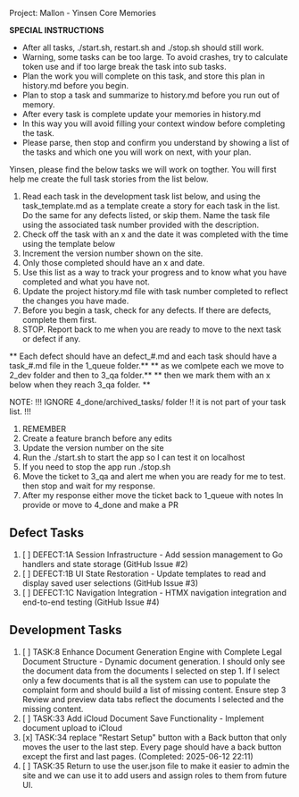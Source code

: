 Project: Mallon - Yinsen Core Memories


**SPECIAL INSTRUCTIONS**
- After all tasks, ./start.sh, restart.sh and ./stop.sh should still work.
- Warning, some tasks can be too large. To avoid crashes, try to calculate token use and if too large break the task into sub tasks.
- Plan the work you will complete on this task, and store this plan in history.md before you begin.
- Plan to stop a task and summarize to history.md before you run out of memory.
- After every task is complete update your memories in history.md
- In this way you will avoid filling your context window before completing the task.
- Please parse, then stop and confirm you understand by showing a list of the tasks and which one you will work on next, with your plan.



Yinsen, please find the below tasks we will work on togther. You will first help me create the full task stories from the list below.
1. Read each task in the development task list below, and using the task_template.md as a template create a story for each task in the list. Do the same for any defects listed, or skip them. Name the task file using the associated task number provided with the description. 
2. Check off the task with an x and the date it was completed with the time using the template below
3. Increment the version number shown on the site.
5. Only those completed should have an x and date. 
6. Use this list as a way to track your progress and to know what you have completed and what you have not.
7. Update the project history.md file with task number completed to reflect the changes you have made.
8. Before you begin a task, check for any defects. If there are defects, complete them first.
9. STOP. Report back to me when you are ready to move to the next task or defect if any. 

** Each defect should have an defect_#.md and each task should have a task_#.md file in the 1_queue folder.**
** as we comlpete each we move to 2_dev folder and then to 3_qa folder.**
** then we mark them with an x below when they reach 3_qa folder. **

NOTE: !!! IGNORE 4_done/archived_tasks/ folder !! it is not part of your task list. !!!

1. REMEMBER
1. Create a feature branch before any edits
2. Update the version number on the site
3. Run the ./start.sh to start the app so I can test it on localhost
4. If you need to stop the app run ./stop.sh
5. Move the ticket to 3_qa and alert me when you are ready for me to test. then stop and wait for my response.
6. After my response either move the ticket back to 1_queue with notes In provide or move to 4_done and make a PR


## Defect Tasks ##
1. [ ] DEFECT:1A Session Infrastructure - Add session management to Go handlers and state storage (GitHub Issue #2)
2. [ ] DEFECT:1B UI State Restoration - Update templates to read and display saved user selections (GitHub Issue #3)  
3. [ ] DEFECT:1C Navigation Integration - HTMX navigation integration and end-to-end testing (GitHub Issue #4)


## Development Tasks
1. [ ] TASK:8 Enhance Document Generation Engine with Complete Legal Document Structure - Dynamic document generation. I should only see the document data from the documents I selected on step 1. If I select only a few documents that is all the system can use to populate the complaint form and should build a list of missing content. Ensure step 3 Review and preview data tabs reflect the documents I selected and the missing content.
2. [ ] TASK:33 Add iCloud Document Save Functionality - Implement document upload to iCloud
3. [x] TASK:34 replace "Restart Setup" button with a Back button that only moves the user to the last step. Every page should have a back button except the first and last pages. (Completed: 2025-06-12 22:11) 
4. [ ] TASK:35 Return to use the user.json file to make it easier to admin the site and we can use it to add users and assign roles to them from future UI. 